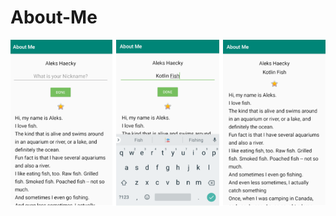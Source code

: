 # About-Me
<img src="https://github.com/nicatdursunlu/About-Me/blob/main/app/screenshoots/aboutmescreenshots.png" />
